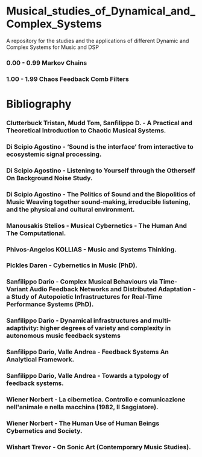 # Musical_studies_of_Dynamical_and_Complex_Systems

A repository for the studies and the applications of different Dynamic and Complex Systems for Music and DSP

### 0.00 - 0.99 Markov Chains
### 1.00 - 1.99 Chaos Feedback Comb Filters



# Bibliography

### Clutterbuck Tristan, Mudd Tom, Sanfilippo D. - A Practical and Theoretical Introduction to Chaotic Musical Systems.

### Di Scipio Agostino - ‘Sound is the interface’ from interactive to ecosystemic signal processing.

### Di Scipio Agostino - Listening to Yourself through the Otherself On Background Noise Study.

### Di Scipio Agostino - The Politics of Sound and the Biopolitics of Music Weaving together sound-making, irreducible listening, and the physical and cultural environment.

### Manousakis Stelios - Musical Cybernetics - The Human And The Computational.

### Phivos-Angelos KOLLIAS - Music and Systems Thinking.

### Pickles Daren - Cybernetics in Music (PhD).

### Sanfilippo Dario - Complex Musical Behaviours via Time-Variant Audio Feedback Networks and Distributed Adaptation - a Study of Autopoietic Infrastructures for Real-Time Performance Systems (PhD).

### Sanfilippo Dario - Dynamical infrastructures and multi-adaptivity: higher degrees of variety and complexity in autonomous music feedback systems

### Sanfilippo Dario,  Valle Andrea - Feedback Systems An Analytical Framework.

### Sanfilippo Dario,  Valle Andrea - Towards a typology of feedback systems.

### Wiener  Norbert - La cibernetica. Controllo e comunicazione nell'animale e nella macchina (1982, Il Saggiatore).

### Wiener  Norbert - The Human Use of Human Beings Cybernetics and Society.

### Wishart Trevor - On Sonic Art (Contemporary Music Studies).
